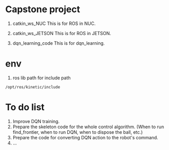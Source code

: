 # Capstone project

1. catkin_ws_NUC
This is for ROS in NUC.

2. catkin_ws_JETSON
This is for ROS in JETSON.

3. dqn_learning_code
This is for dqn_learning.

# env

1. ros lib path for include path

```
/opt/ros/kinetic/include
```

# To do list

1. Improve DQN training.
2. Prepare the skeleton code for the whole control algorithm. (When to run find_frontier, when to run DQN, when to dispose the ball, etc.)
3. Prepare the code for converting DQN action to the robot's command.
4. ...
